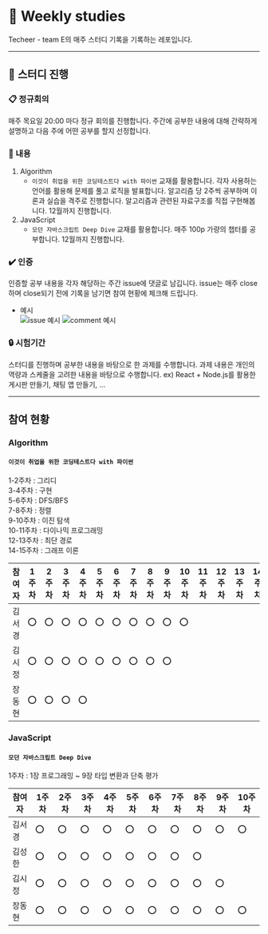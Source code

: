 # :book: Weekly studies

Techeer - team E의 매주 스터디 기록을 기록하는 레포입니다.

---

## :mega: 스터디 진행

### :clipboard: 정규회의

매주 목요일 20:00 마다 정규 회의를 진행합니다. 주간에 공부한 내용에 대해 간략하게 설명하고 다음 주에 어떤 공부를 할지 선정합니다.

### :pencil: 내용

1. Algorithm
   - `이것이 취업을 위한 코딩테스트다 with 파이썬` 교재를 활용합니다. 각자 사용하는 언어를 활용해 문제를 풀고 로직을 발표합니다. 알고리즘 당 2주씩 공부하며 이론과 실습을 격주로 진행합니다. 알고리즘과 관련된 자료구조를 직접 구현해봅니다. 12월까지 진행합니다.
2. JavaScript
   - `모던 자바스크립트 Deep Dive` 교재를 활용합니다. 매주 100p 가량의 챕터를 공부합니다. 12월까지 진행합니다.

### :heavy_check_mark: 인증

인증할 공부 내용을 각자 해당하는 주간 issue에 댓글로 남깁니다. issue는 매주 close하며 close되기 전에 기록을 남기면 참여 현황에 체크해 드립니다.
- 예시  
![issue 예시](https://user-images.githubusercontent.com/55067949/132085203-b11a7191-e9c2-465a-b9e6-ffd2fcec4856.png)
![comment 예시](https://user-images.githubusercontent.com/55067949/132115495-b93e2bb1-e4bb-4bdc-a197-bda6e9b6b3a7.png)

### :lock: 시험기간

스터디를 진행하며 공부한 내용을 바탕으로 한 과제를 수행합니다. 과제 내용은 개인의 역량과 스케줄을 고려한 내용을 바탕으로 수행합니다. ex) React + Node.js를 활용한 게시판 만들기, 채팅 앱 만들기, ...

---

## 참여 현황

### Algorithm

#### `이것이 취업을 위한 코딩테스트다 with 파이썬`
1-2주차 : 그리디  
3-4주차 : 구현  
5-6주차 : DFS/BFS  
7-8주차 : 정렬  
9-10주차 : 이진 탐색  
10-11주차 : 다이나믹 프로그래밍  
12-13주차 : 최단 경로  
14-15주차 : 그래프 이론  

| 참여자 | 1주차 | 2주차 | 3주차 | 4주차 | 5주차 | 6주차 | 7주차 | 8주차 | 9주차 | 10주차 | 11주차 | 12주차 | 13주차 | 14주차 | 15주차 |
| --- | --- | --- | --- | --- | --- | --- | --- | --- | --- | --- | --- | --- | --- | --- | --- |
| 김서경 |⭕|⭕|⭕|⭕|⭕|⭕|⭕|⭕|⭕|⭕||||||
| 김시정 |⭕|⭕|⭕|⭕|⭕|⭕|⭕|⭕|⭕|||||||
| 장동현 |⭕|⭕|⭕|⭕||||||||||||

### JavaScript

#### `모던 자바스크립트 Deep Dive`
1주차 : 1장 프로그래밍 ~ 9장 타입 변환과 단축 평가  

| 참여자 | 1주차 | 2주차 | 3주차 | 4주차 | 5주차 | 6주차 | 7주차 | 8주차 | 9주차 | 10주차 |  
| --- | --- | --- | --- | --- | --- | --- | --- | --- | --- | --- |  
| 김서경 |⭕|⭕|⭕|⭕|⭕|⭕|⭕|⭕|⭕|⭕|  
| 김성한 |⭕|⭕|⭕|⭕|⭕|⭕|⭕|⭕|||  
| 김시정 |⭕|⭕|⭕|⭕|⭕|⭕|⭕|⭕|⭕||  
| 장동현 |⭕|⭕|⭕|⭕|⭕|⭕|⭕|⭕|⭕|⭕|  
